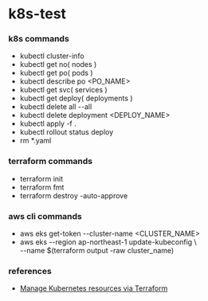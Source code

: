# k8s-test

### k8s commands
- kubectl cluster-info
- kubectl get no( nodes )
- kubectl get po( pods )
- kubectl describe po <PO_NAME>
- kubectl get svc( services )
- kubectl get deploy( deployments )
- kubectl delete all --all
- kubectl delete deployment <DEPLOY_NAME>
- kubectl apply -f .
- kubectl rollout status deploy
- rm *.yaml

### terraform commands
- terraform init
- terraform fmt
- terraform destroy -auto-approve


### aws cli commands
- aws eks get-token --cluster-name <CLUSTER_NAME>
- aws eks --region ap-northeast-1 update-kubeconfig \\\
  --name $(terraform output -raw cluster_name)


### references
  - [Manage Kubernetes resources via Terraform](https://developer.hashicorp.com/terraform/tutorials/kubernetes/kubernetes-provider?variants=kubernetes%3Aeks)
